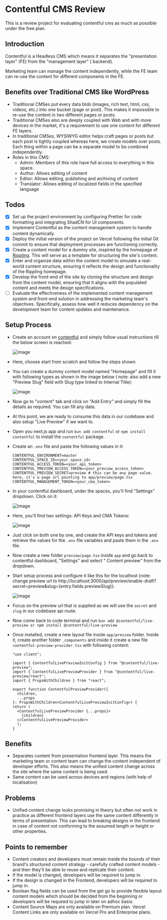# Contentful CMS Review

This is a review project for evaluating contentful cms as much as possible under the free plan.

## Introduction

Contentful is a Headless CMS which means it separates the "presentation layer" (FE) from the "management layer" (
backend).

Marketing team can manage the content independently, while the FE team can re-use the content for different components
in the FE.

## Benefits over Traditional CMS like WordPress

- Traditional CMSes put every data blob (images, rich text, html, css, videos, etc.) into one bucket (page or post).
  This makes it impossible to re-use the content in two different pages or posts.
- Traditional CMSes also are deeply coupled with Web and with more devices in the market, it's a requirement to use one
  content for different FE layers.
- In traditional CMSes, WYSIWYG editor helps craft pages or posts but each post is tightly coupled whereas here, we
  create models over posts. Each thing within a page can be a separate model to be combined independently.
- Roles in this CMS:
    - Admin: Members of this role have full access to everything in this space.
    - Author: Allows editing of content
    - Editor: Allows editing, publishing and archiving of content
    - Translator: Allows editing of localized fields in the specified language

## Todos

- [x] Set up the project environment by configuring Prettier for code formatting and integrating ShadCN for UI
  components.
- [x] Implement Contentful as the content management system to handle content dynamically.
- [x] Deploy the initial version of the project on Vercel following the initial Git commit to ensure that deployment
  processes are functioning correctly.
- [x] Create a content model for a dummy site, inspired by the homepage of [Rippling](https://rippling.com). This will
  serve as a template for structuring the site's content.
- [x] Enter and organize data within the content model to simulate a real-world content structure, ensuring it reflects
  the design and functionality of the Rippling homepage.
- [x] Develop the front-end of the site by cloning the structure and design from the content model, ensuring that it
  aligns with the populated content and meets the design specifications.
- [ ] Evaluate the effectiveness of the implemented content management system and front-end solution in addressing the
  marketing team's objectives. Specifically, assess how well it reduces dependency on the development team for content
  updates and maintenance.

## Setup Process

- Create an account on [contentful](https://contentful.com) and simply follow usual instructions till the below screen
  is reached:

  ![image](https://github.com/user-attachments/assets/b771cccc-11bf-4818-8122-fe215da84ea8)

- Here, choose start from scratch and follow the steps shown.
- You can create a dummy content model named "Homepage" and fill it with following types as shown in the image below (
  note: also add a new "Preview Slug" field with Slug type linked to Internal Title):
  
  ![image](https://github.com/user-attachments/assets/a2697c06-abff-4297-a262-a13c2434ce42)

  
- Now go to "content" tab and click on "Add Entry" and simply fill the details as required. You can fill any data.
- At this point, we are ready to consume this data in our codebase and also setup "Live Preview" if we want to.
- Open you next.js app and run `bun add contentful` or `npm install contentful` to install the `contentful` package.
- Create an `.env` file and paste the following values in it:
  ```.dotenv
  CONTENTFUL_ENVIRONMENT=master
  CONTENTFUL_SPACE_ID=<your_space_id>
  CONTENTFUL_ACCESS_TOKEN=<your_api_token>
  CONTENTFUL_PREVIEW_ACCESS_TOKEN=<your_preview_access_token>
  CONTENTFUL_PREVIEW_SECRET=preview # this can be any page value. here, it's a page url pointing to app/preview/page.tsx
  CONTENTFUL_MANAGEMENT_TOKEN=<your_cma_token>
  ```
- In your contentful dashboard, under the spaces, you'll find "Settings" dropdown. Click on it:
  
  ![image](https://github.com/user-attachments/assets/aea52f8b-a2a7-4956-85f3-d369bc0483be)

- Here, you'll find two settings: API Keys and CMA Tokens:
  
  ![image](https://github.com/user-attachments/assets/1f582718-570d-469d-b44a-b3dee3c9fa0b)
  
- Just click on both one by one, and create the API keys and tokens and retrieve the values for the `.env` file
  variables and paste them in the `.env` file.
- Now create a new folder `preview/page.tsx` inside `app` and go back to contentful dashboard, "Settings" and select "
  Content preview" from the dropdown.
- Start setup process and configure it like this for the localhost (note: change preview url
  to http://localhost:3000/api/preview/enable-draft?secret=preview&slug={entry.fields.previewSlug}):

  ![image](https://github.com/user-attachments/assets/7bb14bb2-b786-4a3b-9c89-54d8dbf30cee)
  
- Focus on the preview url that is supplied as we will use the `secret` and `slug` in our codebase api route.
- Now come back to code terminal and run `bun add @contentful/live-preview or npm install @contentful/live-preview`
- Once installed, create a new layout file inside `app/preview` folder. Inside it, create another folder `_components`
  and inside it create a new file `contentful-preview-provider.tsx` with following content:
  ```tsx
  "use client";
  
  import { ContentfulLivePreviewInitConfig } from "@contentful/live-preview";
  import { ContentfulLivePreviewProvider } from "@contentful/live-preview/react";
  import { PropsWithChildren } from "react";
  
  export function ContentfulPreviewProvider({
    children,
    ...props
  }: PropsWithChildren<ContentfulLivePreviewInitConfig>) {
  return (
    <ContentfulLivePreviewProvider {...props}>
      {children}
    </ContentfulLivePreviewProvider>
    );
  }
  ```

## Benefits

- Separates content from presentation frontend layer. This means the marketing team or content team can change the
  content independent of developer efforts. This also means the unified content change across the site where the same
  content is being used.
- Same content can be used across devices and regions (with help of localisation)

## Problems

- Unified content change looks promising in theory but often not work in practice as different frontend layers use the
  same content differently in terms of presentation. This can lead to breaking designs in the frontend in case of
  content not conforming to the assumed length or height or other properties.

## Points to remember

- Content creators and developers must remain inside the bounds of their brand's structured content strategy - carefully
  crafted content models - and then they'll be able to reuse and replicate their content.
- If the model is changed, developers will be required to jump in.
- If the design is changed in the Frontend, developers will be required to jump in.
- Boolean flag fields can be used from the get go to provide flexible layout content models which should be decided from
  the beginning or developers will be required to jump in later on adhoc basis.
- Content Source Maps are only available on Premium plan. Vercel Content Links are only available on Vercel Pro and
  Enterprise plans.
